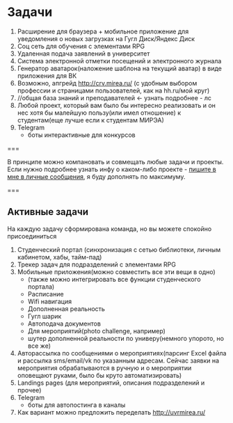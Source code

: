 # Задачи

1. Расширение для браузера + мобильное приложение для уведомления о новых загрузках на Гугл Диск/Яндекс Диск
3. Соц сеть для обучения с элементами RPG
4. Удаленная подача заявлений в университет
5. Система электронной отметки посещений и электронного журнала
1. Генератор аватарок(наложение шаблона на текущий аватар) в виде приложения для ВК
1. Возможно, апгрейд http://crv.mirea.ru/ (с удобным выбором профессии и страницами пользователей, как на hh.ru/мой круг)
8. //общая база знаний и преподавателей <- узнать подробнее - лс
9. Любой проект, который вам было бы интересно реализовать и он нес хотя бы малейшую пользу(или имел отношение) к студентам(еще лучше если к студентам МИРЭА)
10. Telegram
    * боты интерактивные для конкурсов
    
===

В принципе можно компановать и совмещать любые задачи и проекты.
Если нужно подробнее узнать инфу о каком-либо проекте - [пишите в мне в личные сообщения](https://vk.com/codingape), я буду дополнять по максимуму.

===

## Активные задачи

На каждую задачу сформирована команда, но вы можете спокойно присоединиться

1. Студенческий портал (синхронизация с сетью библиотеки, личным кабинетом, хабы, тайм-пад)
2. Трекер задач для подразделений с элементами RPG
5. Мобильные приложения(можно совместить все эти вещи в одно)
    * (также можно интегрировать все функции студенческого портала)
    * Расписание
    * Wifi навигация
    * Дополненная реальность
    * Гугл шарик
    * Автоподача документов
    * Для мероприятий(photo challenge, например)
    * шутер дополненной реальности по универу(немного упорото, но все же)
6. Авторассылка по сообщениями о мероприятиях(парсинг Excel файла и рассылка sms/email/vk по указанным адресам. Сейчас заявки на мероприятия обрабатываются в ручную и о мероприятии оповещают руками, было бы круто автоматизировать)
7. Landings pages (для мероприятий, описания подразделений и прочее)
10. Telegram
    * боты для автопостинга в каналы
11. Как вариант можно предложить переделать http://uvrmirea.ru/
